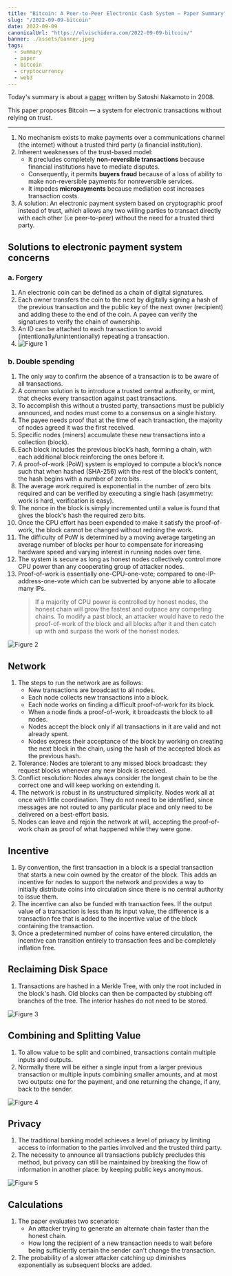 ```yaml
---
title: "Bitcoin: A Peer-to-Peer Electronic Cash System — Paper Summary"
slug: "/2022-09-09-bitcoin"
date: 2022-09-09
canonicalUrl: "https://elvischidera.com/2022-09-09-bitcoin/"
banner: ./assets/banner.jpeg
tags:
  - summary
  - paper
  - bitcoin
  - cryptocurrency
  - web3
---
```


Today's summary is about a [paper](https://bitcoin.org/bitcoin.pdf)  written by Satoshi Nakamoto in 2008.

This paper proposes Bitcoin — a system for electronic transactions without relying on trust.

-----

1. No mechanism exists to make payments over a communications channel (the internet) without a trusted third party (a financial institution).
2. Inherent weaknesses of the trust-based model:
    * It precludes completely **non-reversible transactions** because financial institutions have to mediate disputes.
    * Consequently, it permits **buyers fraud** because of a loss of ability to make non-reversible payments for non­reversible services.
    * It impedes **micropayments** because mediation cost increases transaction costs.
3. A solution: An electronic payment system based on cryptographic proof instead of trust, which allows any two willing parties to transact directly with each other (i.e peer-to-peer) without the need for a trusted third party.

## Solutions to electronic payment system concerns
### a. Forgery
1. An electronic coin can be defined as a chain of digital signatures.
2. Each owner transfers the coin to the next by digitally signing a hash of the previous transaction and the public key of the next owner (recipient) and adding these to the end of the coin. A payee can verify the signatures to verify the chain of ownership.
3. An ID can be attached to each transaction to avoid (intentionally/unintentionally) repeating a transaction.
4. ![Figure 1](assets/fig1.png)

### b. Double spending
1. The only way to confirm the absence of a transaction is to be aware of all transactions.
2. A common solution is to introduce a trusted central authority, or mint, that checks every transaction against past transactions.
3. To accomplish this without a trusted party, transactions must be publicly announced, and nodes must come to a consensus on a single history.
4. The payee needs proof that at the time of each transaction, the majority of nodes agreed it was the first received.
5. Specific nodes (miners) accumulate these new transactions into a collection (block).
6. Each block includes the previous block’s hash, forming a chain, with each additional block reinforcing the ones before it.
7. A proof-of-work (PoW) system is employed to compute a block’s nonce such that when hashed (SHA-256) with the rest of the block’s content, the hash begins with a number of zero bits.
8. The average work required is exponential in the number of zero bits required and can be verified by executing a single hash (asymmetry: work is hard, verification is easy).
9. The nonce in the block is simply incremented until a value is found that gives the block's hash the required zero bits.
10. Once the CPU effort has been expended to make it satisfy the proof-of-work, the block cannot be changed without redoing the work.
11. The difficulty of PoW is determined by a moving average targeting an average number of blocks per hour to compensate for increasing hardware speed and varying interest in running nodes over time.
12. The system is secure as long as honest nodes collectively control more CPU power than any cooperating group of attacker nodes.
13. Proof-of-work is essentially one-CPU-one-vote; compared to one-IP-address-one-vote which can be subverted by anyone able to allocate many IPs.
    > If a majority of CPU power is controlled by honest nodes, the honest chain will grow the fastest and outpace any competing chains. To modify a past block, an attacker would have to redo the proof-of-work of the block and all blocks after it and then catch up with and surpass the work of the honest nodes.  

![Figure 2](assets/fig2.png)

## Network
1. The steps to run the network are as follows: 
	* New transactions are broadcast to all nodes.
	* Each node collects new transactions into a block.
	* Each node works on finding a difficult proof-of-work for its block.
	* When a node finds a proof-of-work, it broadcasts the block to all nodes.
	* Nodes accept the block only if all transactions in it are valid and not already spent.
	* Nodes express their acceptance of the block by working on creating the next block in the chain, using the hash of the accepted block as the previous hash.
2. Tolerance: Nodes are tolerant to any missed block broadcast: they request blocks whenever any new block is received.
3. Conflict resolution: Nodes always consider the longest chain to be the correct one and will keep working on extending it.
4. The network is robust in its unstructured simplicity. Nodes work all at once with little coordination. They do not need to be identified, since messages are not routed to any particular place and only need to be delivered on a best-effort basis.
5. Nodes can leave and rejoin the network at will, accepting the proof-of-work chain as proof of what happened while they were gone.

## Incentive
1. By convention, the first transaction in a block is a special transaction that starts a new coin owned by the creator of the block. This adds an incentive for nodes to support the network and provides a way to initially distribute coins into circulation since there is no central authority to issue them.
2. The incentive can also be funded with transaction fees. If the output value of a transaction is less than its input value, the difference is a transaction fee that is added to the incentive value of the block containing the transaction.
3. Once a predetermined number of coins have entered circulation, the incentive can transition entirely to transaction fees and be completely inflation free.

## Reclaiming Disk Space
1. Transactions are hashed in a Merkle Tree, with only the root included in the block's hash. Old blocks can then be compacted by stubbing off branches of the tree. The interior hashes do not need to be stored.

![Figure 3](assets/fig3.png)

## Combining and Splitting Value
1. To allow value to be split and combined, transactions contain multiple inputs and outputs.
2. Normally there will be either a single input from a larger previous transaction or multiple inputs combining smaller amounts, and at most two outputs: one for the payment, and one returning the change, if any, back to the sender.

![Figure 4](assets/fig4.png)

## Privacy
1. The traditional banking model achieves a level of privacy by limiting access to information to the parties involved and the trusted third party.
2. The necessity to announce all transactions publicly precludes this method, but privacy can still be maintained by breaking the flow of information in another place: by keeping public keys anonymous.

![Figure 5](assets/fig5.png)

## Calculations
1. The paper evaluates two scenarios:
    * An attacker trying to generate an alternate chain faster than the honest chain.
    * How long the recipient of a new transaction needs to wait before being sufficiently certain the sender can't change the transaction.
2. The probability of a slower attacker catching up diminishes exponentially as subsequent blocks are added.